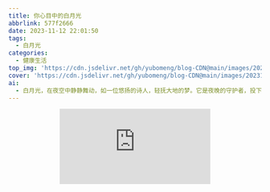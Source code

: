 ```yaml
---
title: 你心目中的白月光
abbrlink: 577f2666
date: 2023-11-12 22:01:50
tags: 
  - 白月光
categories:
  - 健康生活
top_img: 'https://cdn.jsdelivr.net/gh/yubomeng/blog-CDN@main/images/202311152004279.png'
cover: 'https://cdn.jsdelivr.net/gh/yubomeng/blog-CDN@main/images/202311152004279.png'
ai: 
  - 白月光，在夜空中静静舞动，如一位悠扬的诗人，轻抚大地的梦。它是夜晚的守护者，投下柔和的光辉，照亮黑夜的神秘。在它的照耀下，世界仿佛沉浸在安宁的梦境中，让心灵在寂静中找到安宁。
---
```


<div align=center class="aspect-ratio">
    <iframe src="https://player.bilibili.com/player.html?bvid=BV1s94y1b7nB"
    scrolling="no"
    border="0"
    frameborder="no"
    framespacing="0"
    high_quality=1
    danmaku=1
    allowfullscreen="true">
    </iframe>
</div>



